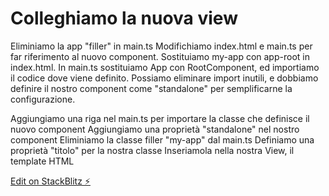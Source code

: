 # Colleghiamo la nuova view

Eliminiamo la app "filler" in main.ts
Modifichiamo index.html e main.ts per far riferimento al nuovo component. Sostituiamo my-app con app-root in index.html. In main.ts sostituiamo App con RootComponent, ed importiamo il codice dove viene definito. Possiamo eliminare import inutili, e dobbiamo definire il nostro component come "standalone" per semplificarne la configurazione.
 

Aggiungiamo una riga nel main.ts per importare la classe che definisce il nuovo component
Aggiungiamo una proprietà "standalone" nel nostro component
Eliminiamo la classe filler "my-app" dal main.ts
Definiamo una proprietà "titolo" per la nostra classe
Inseriamola nella nostra View, il template HTML

[Edit on StackBlitz ⚡️](https://stackblitz.com/edit/angular-2wtzrm)